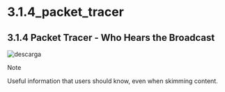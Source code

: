 # 3.1.4_packet_tracer
## 3.1.4 Packet Tracer - Who Hears the Broadcast
![descarga](https://github.com/BRAYANGRANADOS/3.1.4_packet_tracer/assets/97776616/f6c3775a-7182-4223-b129-d2ffc1650301)

> [!NOTE]
> Useful information that users should know, even when skimming content.
